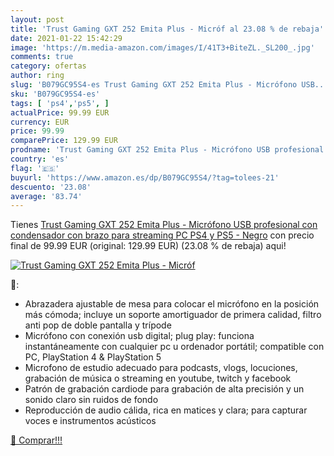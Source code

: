 ```yaml
---
layout: post
title: 'Trust Gaming GXT 252 Emita Plus - Micróf al 23.08 % de rebaja'
date: 2021-01-22 15:42:29
image: 'https://m.media-amazon.com/images/I/41T3+BiteZL._SL200_.jpg'
comments: true
category: ofertas
author: ring
slug: 'B079GC95S4-es Trust Gaming GXT 252 Emita Plus - Micrófono USB...'
sku: 'B079GC95S4-es'
tags: [ 'ps4','ps5', ]
actualPrice: 99.99 EUR
currency: EUR
price: 99.99
comparePrice: 129.99 EUR
prodname: 'Trust Gaming GXT 252 Emita Plus - Micrófono USB profesional  con condensador  con brazo para streaming  PC  PS4 y PS5 - Negro'
country: 'es'
flag: '🇪🇸'
buyurl: 'https://www.amazon.es/dp/B079GC95S4/?tag=tolees-21'
descuento: '23.08'
average: '83.74'
---
```


Tienes [Trust Gaming GXT 252 Emita Plus - Micrófono USB profesional  con condensador  con brazo para streaming  PC  PS4 y PS5 - Negro](https://www.amazon.es/dp/B079GC95S4/?tag=tolees-21) con precio final de  99.99 EUR (original: 129.99 EUR) (23.08 %  de rebaja) aqui!

[![Trust Gaming GXT 252 Emita Plus - Micróf](https://m.media-amazon.com/images/I/41T3+BiteZL._SL200_.jpg)](https://www.amazon.es/dp/B079GC95S4/?tag=tolees-21)

🔎:

- Abrazadera ajustable de mesa para colocar el micrófono en la posición más cómoda; incluye un soporte amortiguador de primera calidad, filtro anti pop de doble pantalla y trípode
- Micrófono con conexión usb digital; plug play: funciona instantáneamente con cualquier pc u ordenador portátil; compatible con PC, PlayStation 4 & PlayStation 5
- Microfono de estudio adecuado para podcasts, vlogs, locuciones, grabación de música o streaming en youtube, twitch y facebook
- Patrón de grabación cardiode para grabación de alta precisión y un sonido claro sin ruidos de fondo
- Reproducción de audio cálida, rica en matices y clara; para capturar voces e instrumentos acústicos

[🛒 Comprar!!!](https://www.amazon.es/dp/B079GC95S4/?tag=tolees-21)

